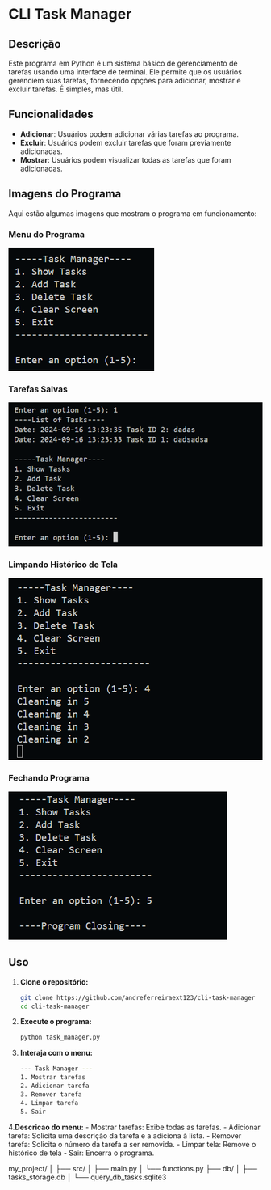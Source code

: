 # CLI Task Manager

## Descrição
Este programa em Python é um sistema básico de gerenciamento de tarefas usando uma interface de terminal. Ele permite que os usuários gerenciem suas tarefas, fornecendo opções para adicionar, mostrar e excluir tarefas. É simples, mas útil.

## Funcionalidades
- **Adicionar**: Usuários podem adicionar várias tarefas ao programa.
- **Excluir**: Usuários podem excluir tarefas que foram previamente adicionadas.
- **Mostrar**: Usuários podem visualizar todas as tarefas que foram adicionadas.

## Imagens do Programa
Aqui estão algumas imagens que mostram o programa em funcionamento:

### Menu do Programa
![Menu do programa](docs/images/menu.PNG)

### Tarefas Salvas
![Tarefas salvas](docs/images/list_with_tasks.png)

### Limpando Histórico de Tela
![Limpando histórico de tela](docs/images/cleaning_screen.PNG)

### Fechando Programa
![Fechando programa](docs/images/closing_program.PNG)


## Uso
1. **Clone o repositório:**
   ```bash
   git clone https://github.com/andreferreiraext123/cli-task-manager
   cd cli-task-manager

2. **Execute o programa:**
    ```bash
    python task_manager.py

3. **Interaja com o menu:**
    ```bash
    --- Task Manager ---
    1. Mostrar tarefas
    2. Adicionar tarefa
    3. Remover tarefa
    4. Limpar tarefa
    5. Sair


4.**Descricao do menu:**
    - Mostrar tarefas: Exibe todas as tarefas.
    - Adicionar tarefa: Solicita uma descrição da tarefa e a adiciona à lista.
    - Remover tarefa: Solicita o número da tarefa a ser removida.
    - Limpar tela: Remove o histórico de tela
    - Sair: Encerra o programa.



my_project/
│
├── src/
│   ├── main.py
│   └── functions.py
├── db/
│   ├── tasks_storage.db
│   └── query_db_tasks.sqlite3
